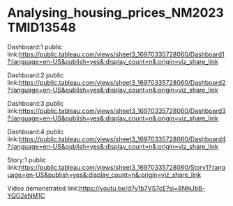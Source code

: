 # Analysing_housing_prices_NM2023TMID13548


Dashboard:1 public link:https://public.tableau.com/views/sheet3_16970335728060/Dashboard1?:language=en-US&publish=yes&:display_count=n&:origin=viz_share_link

Dashboard:2 public link:https://public.tableau.com/views/sheet3_16970335728060/Dashboard2?:language=en-US&publish=yes&:display_count=n&:origin=viz_share_link

Dashboard:3 public link:https://public.tableau.com/views/sheet3_16970335728060/Dashboard3?:language=en-US&publish=yes&:display_count=n&:origin=viz_share_link

Dashboard:4 public link:https://public.tableau.com/views/sheet3_16970335728060/Dashboard4?:language=en-US&publish=yes&:display_count=n&:origin=viz_share_link

Story:1 public link:https://public.tableau.com/views/sheet3_16970335728060/Story1?:language=en-US&publish=yes&:display_count=n&:origin=viz_share_link

Video demonstrated link:https://youtu.be/d7y1b7VS7cE?si=8NhUbB-YQG2eNM1C
